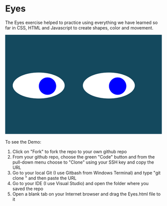 # Eyes

The Eyes exercise helped to practice using everything we have learned so far in CSS, HTML and Javascript to create shapes, color and movement. 

![Eyes](EyesPic.png)

To see the Demo:

1) Click on "Fork" to fork the repo to your own github repo 
2) From your github repo, choose the green "Code" button and from the pull-down menu choose to "Clone" using your SSH key and copy the URL
3) Go to your local Git (I use Gitbash from Windows Terminal) and type "git clone " and then paste the URL
4) Go to your IDE (I use Visual Studio) and open the folder where you saved the repo
5) Open a blank tab on your Internet browser and drag the Eyes.html file to it
